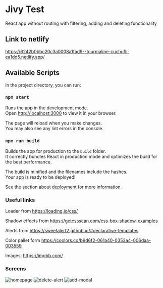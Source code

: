 # Jivy Test

React app without routing with filtering, adding and deleting functionality 
## Link to netlify
https://6242b0bbc20c3a0008a1fad9--tourmaline-cuchufli-ea1dd5.netlify.app/

## Available Scripts

In the project directory, you can run:

### `npm start`

Runs the app in the development mode.\
Open [http://localhost:3000](http://localhost:3000) to view it in your browser.

The page will reload when you make changes.\
You may also see any lint errors in the console.

### `npm run build`

Builds the app for production to the `build` folder.\
It correctly bundles React in production mode and optimizes the build for the best performance.

The build is minified and the filenames include the hashes.\
Your app is ready to be deployed!

See the section about [deployment](https://facebook.github.io/create-react-app/docs/deployment) for more information.


### Useful links
Loader from https://loading.io/css/

Shadow effects from https://getcssscan.com/css-box-shadow-examples

Alerts from https://sweetalert2.github.io/#declarative-templates

Color pallet form https://coolors.co/b9d6f2-061a40-0353a4-006daa-003559

Images: https://imgbb.com/

### Screens
![homepage](https://i.ibb.co/1rT1G6G/Screenshot-2022-03-29-at-10-19-10.png)
![delete-alert](https://i.ibb.co/vmh3YtR/Screenshot-2022-03-29-at-10-19-24.png)
![add-modal](https://i.ibb.co/6NwCkhm/Screenshot-2022-03-29-at-10-19-57.png)
